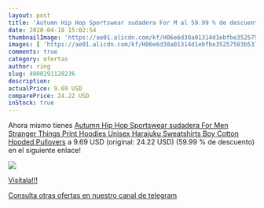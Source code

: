 ```yaml
---
layout: post
title: 'Autumn Hip Hop Sportswear sudadera For M al 59.99 % de descuento'
date: 2020-04-18 15:02:54
thumbnailImage: 'https://ae01.alicdn.com/kf/H06e6d38a01314d1ebfbe35257583b537A/Autumn-Hip-Hop-Sportswear-sudadera-For-Men-Stranger-Things-Print-Hoodies-Unisex-Harajuku-Sweatshirts-Boy-Cotton.jpg_350x350._SL200_.jpg'
images: [ 'https://ae01.alicdn.com/kf/H06e6d38a01314d1ebfbe35257583b537A/Autumn-Hip-Hop-Sportswear-sudadera-For-Men-Stranger-Things-Print-Hoodies-Unisex-Harajuku-Sweatshirts-Boy-Cotton.jpg_350x350._SL200_.jpg' ]
comments: true
category: ofertas
author: ring
slug: 4000291128236
description:
actualPrice: 9.69 USD
comparePrice: 24.22 USD
inStock: true
---
```


Ahora mismo tienes [Autumn Hip Hop Sportswear sudadera For Men Stranger Things Print Hoodies Unisex Harajuku Sweatshirts Boy Cotton Hooded Pullovers](https://www.amazon.com/dp/4000291128236/?tag=redken08-20) a 9.69 USD (original: 24.22 USD) (59.99 %  de descuento) en el siguiente enlace!

[![](https://ae01.alicdn.com/kf/H06e6d38a01314d1ebfbe35257583b537A/Autumn-Hip-Hop-Sportswear-sudadera-For-Men-Stranger-Things-Print-Hoodies-Unisex-Harajuku-Sweatshirts-Boy-Cotton.jpg_350x350._SL200_.jpg)](https://www.amazon.com/dp/4000291128236/?tag=redken08-20)

[Visítala!!!](https://www.amazon.com/dp/4000291128236/?tag=redken08-20)

[Consulta otras ofertas en nuestro canal de telegram](https://t.me/s/ofertas25)
